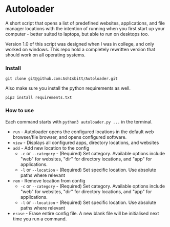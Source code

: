 # Autoloader

A short script that opens a list of predefined websites, applications, and file manager locations with the intention of running when you first start up your computer - better suited to laptops, but able to run on desktops too.

Version 1.0 of this script was designed when I was in college, and only worked on windows. This repo hold a completely rewritten version that should work on all operating systems.

### Install
`git clone git@github.com:AshIsbitt/Autoloader.git`

Also make sure you install the python requirements as well.

`pip3 install requirements.txt`

### How to use
Each command starts with `python3 autoloader.py ...` in the terminal.

* `run` - Autoloader opens the configured locations in the default web browser/file browser, and opens configured software.
* `view` - Displays all configured apps, directory locations, and websites
* `add` - Add new location to the config
    * `-c` or `--category` - (Required) Set category. Available options include "web" for websites, "dir" for directory locations, and "app" for applications.
    * `-l` or `--location` - (Required) Set specific location. Use absolute paths where relevant
* `rem` - Remove location from config
    * `-c` or `--category` - (Required) Set category. Available options include "web" for websites, "dir" for directory locations, and "app" for applications.
    * `-l` or `--location` - (Required) Set specific location. Use absolute paths where relevant
* `erase` - Erase entire config file. A new blank file will be initialised next time you run a command.
